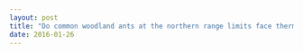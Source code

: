 ```yaml
---
layout: post
title: "Do common woodland ants at the northern range limits face thermal constraints?"
date: 2016-01-26
---
```

